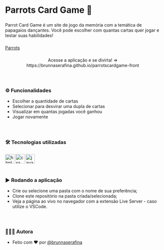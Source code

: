 <h1 align="left">Parrots Card Game 🦜</h1>

###

<p align="left">Parrot Card Game é um site de jogo da memória com a temática de papagaios dançantes. Você pode escolher com quantas cartas quer jogar e testar suas habilidades!</p>

###

[Parrots](https://user-images.githubusercontent.com/106851605/215179310-2e510ccb-2cca-40cc-9781-81f3b5938416.webm)

###

<p align="center">Acesse a aplicação e se divirta! => https://brunnaserafina.github.io/parrotscardgame-front</p>


###

<br clear="both">

### ⚙️ Funcionalidades

- Escolher a quantidade de cartas
- Selecionar para desvirar uma dupla de cartas
- Visualizar em quantas jogadas você ganhou
- Jogar novamente

###

<br />

### 🛠️ Tecnologias utilizadas

###

  <img align="left" alt="html" height="30px" src="https://img.shields.io/badge/html5-%23E34F26.svg?style=for-the-badge&logo=html5&logoColor=white" />
  <img align="left" alt="css" height="30px" src="https://img.shields.io/badge/css3-%231572B6.svg?style=for-the-badge&logo=css3&logoColor=white" />
  <img align="left" alt="javascript" height="30px" src="https://img.shields.io/badge/javascript-%23323330.svg?style=for-the-badge&logo=javascript&logoColor=%23F7DF1E" />

###

<br />
<br />
<br />

### ▶️ Rodando a aplicação

- Crie ou selecione uma pasta com o nome de sua preferência;
- Clone este repositório na pasta criada/selecionada;
- Veja a página ao vivo no navegador com a extensão Live Server - caso utilize o VSCode.

###
<br />

### 🙇🏻‍♀️ Autora

- Feito com ❤️ por [@brunnaserafina](https://www.github.com/brunnaserafina)


